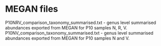 MEGAN files
===========

P10NRV_comparison_taxonomy_summarised.txt - genus level summarised abundances exported from MEGAN for P10 samples N, R, V.
P10NV_comparison_taxonomy_summarised.txt - genus level summarised abundances exported from MEGAN for P10 samples N and V.
